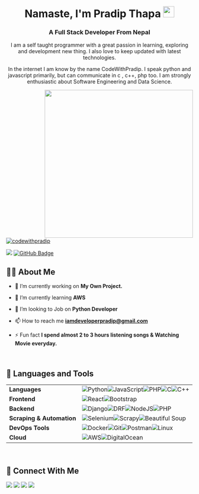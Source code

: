 <h1 align="center">Namaste, I'm Pradip Thapa <img src="https://raw.githubusercontent.com/MartinHeinz/MartinHeinz/master/wave.gif" width="30px"></h1>
<h3 align="center">A Full Stack Developer From Nepal </h3>

<p align="center">I am a self taught programmer with a great passion in learning, exploring and development new thing. I also love to keep updated with latest technologies.<p

<p align="center">In the internet I am know by the name CodeWithPradip. I speak python and javascript primarily, but can communicate in c , c++, php too. I am strongly enthusiastic about Software Engineering and Data Science.<p

<a href="#">
 <img width="400" height="auto" align="right" src="https://cdn.dribbble.com/users/1162077/screenshots/3848914/programmer.gif" height="175px"/>
</a>

<p align="left"> <a href="https://twitter.com/codewithpradip" target="blank"><img src="https://img.shields.io/twitter/follow/codewithpradip?logo=twitter&style=for-the-badge" alt="codewithpradip" /></a></p>
<p>
<a href="https://github.com/Meghna-DAS/github-profile-views-counter"><img src="https://komarev.com/ghpvc/?username=codewithpradip"></a> <a href="https://github.com/codewithpradip?tab=followers"><img src="https://img.shields.io/github/followers/codewithpradip?label=Followers&style=social" alt="GitHub Badge"></a>
</p>

## 🙋‍♂️ About Me

- 🔭 I’m currently working on **My Own Project.**

- 🌱 I’m currently learning **AWS**

- 👯 I’m looking to Job on **Python Developer**

- 📫 How to reach me **[iamdeveloperpradip@gmail.com](https://gmail.com)**

- ⚡ Fun fact **I spend almost 2 to 3 hours listening songs & Watching Movie everyday.**

<br/>


<h2>🚀 Languages and Tools</h2>


| | |
| -------- | -------- | 
| **Languages** | ![Python](https://img.shields.io/badge/python-3670A0?style=for-the-badge&logo=python&logoColor=ffdd54)![JavaScript](https://img.shields.io/badge/javascript-%23323330.svg?style=for-the-badge&logo=javascript&logoColor=%23F7DF1E)![PHP](https://img.shields.io/badge/PHP-777BB4?style=for-the-badge&logo=PHP&logoColor=white)![C](https://img.shields.io/badge/c-%2300599C.svg?style=for-the-badge&logo=c&logoColor=white)![C++](https://img.shields.io/badge/c++-%2300599C.svg?style=for-the-badge&logo=c%2B%2B&logoColor=white)   |
|  **Frontend** | ![React](https://img.shields.io/badge/react-%2320232a.svg?style=for-the-badge&logo=react&logoColor=%2361DAFB)![Bootstrap](https://img.shields.io/badge/Bootstrap-7952B3?style=for-the-badge&logo=Bootstrap&logoColor=white)|
| **Backend** | ![Django](https://img.shields.io/badge/Django-0c4a32?style=for-the-badge&logo=Django&logoColor=white)![DRF](https://img.shields.io/badge/DRF-965353?style=for-the-badge&logo=Django&logoColor=white)![NodeJS](https://img.shields.io/badge/node.js-6DA55F?style=for-the-badge&logo=node.js&logoColor=white)![PHP](https://img.shields.io/badge/PHP-777BB4?style=for-the-badge&logo=PHP&logoColor=white)|
| **Scraping & Automation** | ![Selenium](https://img.shields.io/badge/Selenium-43B02A?style=for-the-badge&logo=Selenium&logoColor=white)![Scrapy](https://img.shields.io/badge/Scrapy-61a838?style=for-the-badge)![Beautiful Soup](https://img.shields.io/badge/Beautiful%20Soup-black?style=for-the-badge) |
| **DevOps Tools**|![Docker](https://img.shields.io/badge/docker-%230db7ed.svg?style=for-the-badge&logo=docker&logoColor=white)![Git](https://img.shields.io/badge/Git-F05032?style=for-the-badge&logo=Git&logoColor=white)![Postman](https://img.shields.io/badge/Postman-FF6C37?style=for-the-badge&logo=Postman&logoColor=white)![Linux](https://img.shields.io/badge/Linux-FCC624?style=for-the-badge&logo=Linux&logoColor=black)  | 
| **Cloud**|![AWS](https://img.shields.io/badge/AWS-232F3E?style=for-the-badge&logo=Amazon%20AWS&logoColor=white)![DigitalOcean](https://img.shields.io/badge/DigitalOcean-0080FF?style=for-the-badge&logo=DigitalOcean&logoColor=white)|
<br/>

<h2>🔗 Connect With Me</h2>

<p align="left">
<a href = "https://www.linkedin.com/in/codewithpradip/"><img src="https://img.shields.io/badge/LinkedIn-blue?style=sociale&logo=LinkedIn&labelColor=blue"/></a> <a href = "https://www.youtube.com/codewithpradip"><img src="https://img.shields.io/badge/YouTube-FF0000?style=sociale&logo=YouTube&labelColor=FF0000"/></a>
<a href = "https://www.instagram.com/codewithpradip/"><img src="https://img.shields.io/badge/Instagram-E4405F?style=sociale&logo=Instagram&logoColor=white&labelColor=E4405F"/></a>
<a href = "https://twitter.com/codewithpradip"><img src="https://img.shields.io/badge/Twitter-1DA1F2?style=sociale&logo=Twitter&logoColor=white&labelColor=1DA1F2"/></a>
</p>

<br/>

